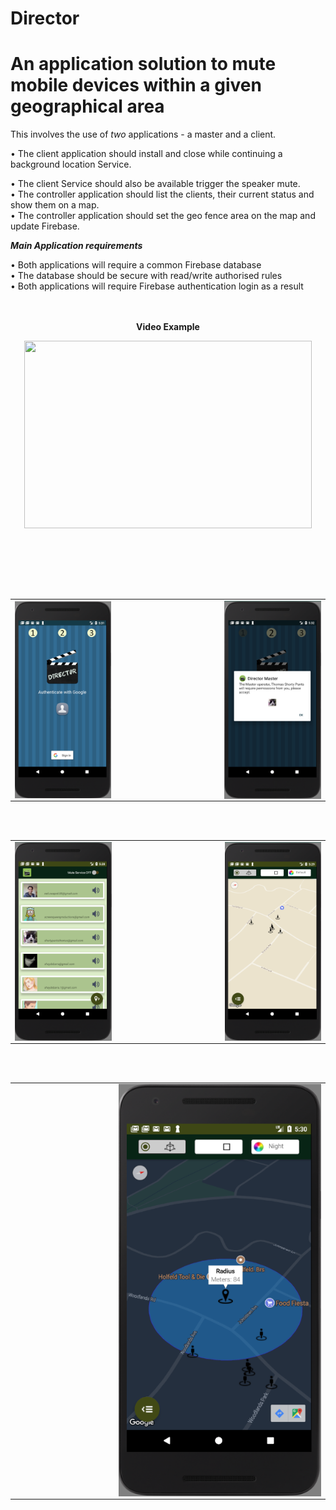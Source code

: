 # Director

# An application solution to mute mobile devices within a given geographical area

This involves the use of <em>two</em> applications - a master and a client.

•	The client application should install and close while continuing a background location Service.

•	The client Service should also be available trigger the speaker mute.<br> 
•	The controller application should list the clients, their current status and show them on a map.<br> 
•	The controller application should set the geo fence area on the map and update Firebase.<br> 

***Main Application requirements***<br> 

•	Both applications will require a common Firebase database<br> 
•	The database should be secure with read/write authorised rules<br> 
•	Both applications will require Firebase authentication login as a result<br> 
<br><br>
<p align="center">
   <b>Video Example</b>
</p>
<p align="center">
   <a href="https://youtu.be/bV8O21ZhRmw"><img width="460" height="300" src="http://img.youtube.com/vi/bV8O21ZhRmw/0.jpg"></a>
</p>


<br><br>
<table>
  <tr>
    <td><img src="https://github.com/iluso-6/Director/blob/master/screenshots/auth.png?raw=true" align="left"/></td>
    <td width="33%"></td>
    <td> <img src="https://github.com/iluso-6/Director/blob/master/screenshots/client_permission_dialog.png?raw=true" align="right"/>
    </td>

<br><br>

  </tr>
  
</table>

<table>
  <tr>
    <td><img src="https://github.com/iluso-6/Director/blob/master/screenshots/master.png?raw=true" align="left"/></td>
    <td width="33%"></td>
    <td> <img src="https://github.com/iluso-6/Director/blob/master/screenshots/master_map.png?raw=true" align="right"/>
    </td>

<br><br>

  </tr>
  
</table>

<table>
  <tr>
        <td width="33%"></td>
    <td><img src="https://github.com/iluso-6/Director/blob/master/screenshots/master_map_night.png?raw=true" align="center"/></td>
   

<br><br>

  </tr>
  
</table>
